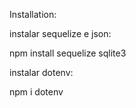 Installation:

instalar sequelize e json:

npm install sequelize sqlite3


instalar dotenv: 

npm i dotenv
